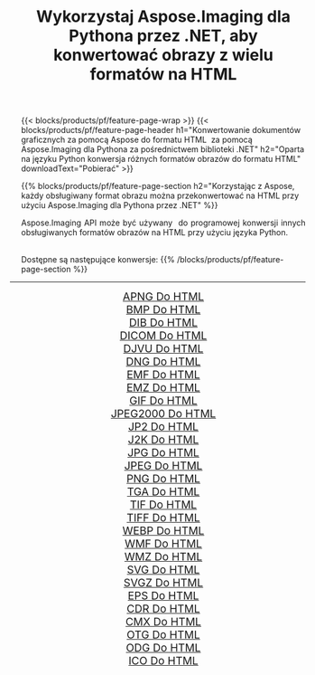 ﻿---
title: Wykorzystaj Aspose.Imaging dla Pythona przez .NET, aby konwertować obrazy z wielu formatów na HTML 
weight: 3920
url: /pl/python-net/conversion/to/html/ 
lang: pl
langdirlevel: 2
locales: zh-hans,ja,it,ru,de,es,fr,nl,id,lt,pl,pt,vi,tr,ko,zh-hant,ar,hi,th,sv,cs,uk,he
description: Możesz użyć Aspose.Imaging dla Pythona za pośrednictwem biblioteki .NET, aby przekonwertować z różnych formatów na HTML
---

{{< blocks/products/pf/feature-page-wrap >}}
{{< blocks/products/pf/feature-page-header h1="Konwertowanie dokumentów graficznych za pomocą Aspose do formatu HTML  za pomocą Aspose.Imaging dla Pythona za pośrednictwem biblioteki .NET" h2="Oparta na języku Python konwersja różnych formatów obrazów do formatu HTML" downloadText="Pobierać" >}}


{{% blocks/products/pf/feature-page-section  h2="Korzystając z Aspose, każdy obsługiwany format obrazu można przekonwertować na HTML przy użyciu Aspose.Imaging dla Pythona przez .NET" %}}
<p align=justify>Aspose.Imaging API może być używany  do programowej konwersji innych obsługiwanych formatów obrazów na HTML przy użyciu języka Python.</p>
<br/>
Dostępne są następujące konwersje:
{{% /blocks/products/pf/feature-page-section %}}
<div class="container-fluid productfamilypage bg-gray">
    <div class="convertypes bg-gray agp-content section">
        <div class="container">
		<hr style="margin-left:-20px;"/>
		<div class="row other-converters" style="gap: 10px;font-size: 19px;text-align:center;">
		    <div class='col-md-2 other-converter remove-lp remove-rp'><a href="/imaging/pl/python-net/conversion/apng-to-html/" style="padding:15px;">APNG Do HTML</a></div>
<div class='col-md-2 other-converter remove-lp remove-rp'><a href="/imaging/pl/python-net/conversion/bmp-to-html/" style="padding:15px;">BMP Do HTML</a></div>
<div class='col-md-2 other-converter remove-lp remove-rp'><a href="/imaging/pl/python-net/conversion/dib-to-html/" style="padding:15px;">DIB Do HTML</a></div>
<div class='col-md-2 other-converter remove-lp remove-rp'><a href="/imaging/pl/python-net/conversion/dicom-to-html/" style="padding:15px;">DICOM Do HTML</a></div>
<div class='col-md-2 other-converter remove-lp remove-rp'><a href="/imaging/pl/python-net/conversion/djvu-to-html/" style="padding:15px;">DJVU Do HTML</a></div>
<div class='col-md-2 other-converter remove-lp remove-rp'><a href="/imaging/pl/python-net/conversion/dng-to-html/" style="padding:15px;">DNG Do HTML</a></div>
<div class='col-md-2 other-converter remove-lp remove-rp'><a href="/imaging/pl/python-net/conversion/emf-to-html/" style="padding:15px;">EMF Do HTML</a></div>
<div class='col-md-2 other-converter remove-lp remove-rp'><a href="/imaging/pl/python-net/conversion/emz-to-html/" style="padding:15px;">EMZ Do HTML</a></div>
<div class='col-md-2 other-converter remove-lp remove-rp'><a href="/imaging/pl/python-net/conversion/gif-to-html/" style="padding:15px;">GIF Do HTML</a></div>
<div class='col-md-2 other-converter remove-lp remove-rp'><a href="/imaging/pl/python-net/conversion/jpeg2000-to-html/" style="padding:15px;">JPEG2000 Do HTML</a></div>
<div class='col-md-2 other-converter remove-lp remove-rp'><a href="/imaging/pl/python-net/conversion/jp2-to-html/" style="padding:15px;">JP2 Do HTML</a></div>
<div class='col-md-2 other-converter remove-lp remove-rp'><a href="/imaging/pl/python-net/conversion/j2k-to-html/" style="padding:15px;">J2K Do HTML</a></div>
<div class='col-md-2 other-converter remove-lp remove-rp'><a href="/imaging/pl/python-net/conversion/jpg-to-html/" style="padding:15px;">JPG Do HTML</a></div>
<div class='col-md-2 other-converter remove-lp remove-rp'><a href="/imaging/pl/python-net/conversion/jpeg-to-html/" style="padding:15px;">JPEG Do HTML</a></div>
<div class='col-md-2 other-converter remove-lp remove-rp'><a href="/imaging/pl/python-net/conversion/png-to-html/" style="padding:15px;">PNG Do HTML</a></div>
<div class='col-md-2 other-converter remove-lp remove-rp'><a href="/imaging/pl/python-net/conversion/tga-to-html/" style="padding:15px;">TGA Do HTML</a></div>
<div class='col-md-2 other-converter remove-lp remove-rp'><a href="/imaging/pl/python-net/conversion/tif-to-html/" style="padding:15px;">TIF Do HTML</a></div>
<div class='col-md-2 other-converter remove-lp remove-rp'><a href="/imaging/pl/python-net/conversion/tiff-to-html/" style="padding:15px;">TIFF Do HTML</a></div>
<div class='col-md-2 other-converter remove-lp remove-rp'><a href="/imaging/pl/python-net/conversion/webp-to-html/" style="padding:15px;">WEBP Do HTML</a></div>
<div class='col-md-2 other-converter remove-lp remove-rp'><a href="/imaging/pl/python-net/conversion/wmf-to-html/" style="padding:15px;">WMF Do HTML</a></div>
<div class='col-md-2 other-converter remove-lp remove-rp'><a href="/imaging/pl/python-net/conversion/wmz-to-html/" style="padding:15px;">WMZ Do HTML</a></div>
<div class='col-md-2 other-converter remove-lp remove-rp'><a href="/imaging/pl/python-net/conversion/svg-to-html/" style="padding:15px;">SVG Do HTML</a></div>
<div class='col-md-2 other-converter remove-lp remove-rp'><a href="/imaging/pl/python-net/conversion/svgz-to-html/" style="padding:15px;">SVGZ Do HTML</a></div>
<div class='col-md-2 other-converter remove-lp remove-rp'><a href="/imaging/pl/python-net/conversion/eps-to-html/" style="padding:15px;">EPS Do HTML</a></div>
<div class='col-md-2 other-converter remove-lp remove-rp'><a href="/imaging/pl/python-net/conversion/cdr-to-html/" style="padding:15px;">CDR Do HTML</a></div>
<div class='col-md-2 other-converter remove-lp remove-rp'><a href="/imaging/pl/python-net/conversion/cmx-to-html/" style="padding:15px;">CMX Do HTML</a></div>
<div class='col-md-2 other-converter remove-lp remove-rp'><a href="/imaging/pl/python-net/conversion/otg-to-html/" style="padding:15px;">OTG Do HTML</a></div>
<div class='col-md-2 other-converter remove-lp remove-rp'><a href="/imaging/pl/python-net/conversion/odg-to-html/" style="padding:15px;">ODG Do HTML</a></div>
<div class='col-md-2 other-converter remove-lp remove-rp'><a href="/imaging/pl/python-net/conversion/ico-to-html/" style="padding:15px;">ICO Do HTML</a></div>
                </div>
        </div>
    </div>
</div>
<br/>

